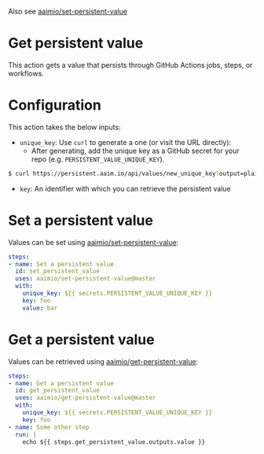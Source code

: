 Also see [aaimio/set-persistent-value](https://github.com/aaimio/set-persistent-value)

# Get persistent value

This action gets a value that persists through GitHub Actions jobs, steps, or workflows.

# Configuration

This action takes the below inputs:

- `unique_key`: Use `curl` to generate a one (or visit the URL directly):
  - After generating, add the unique key as a GitHub secret for your repo (e.g. `PERSISTENT_VALUE_UNIQUE_KEY`).

```bash
$ curl https://persistent.aaim.io/api/values/new_unique_key?output=plain
```

- `key`: An identifier with which you can retrieve the persistent value


# Set a persistent value

Values can be set using [aaimio/set-persistent-value](https://github.com/aaimio/set-persistent-value):

```yaml
steps:
- name: Set a persistent value
  id: set_persistent_value
  uses: aaimio/set-persistent-value@master
  with:
    unique_key: ${{ secrets.PERSISTENT_VALUE_UNIQUE_KEY }}
    key: foo
    value: bar
```

# Get a persistent value

Values can be retrieved using [aaimio/get-persistent-value](https://github.com/aaimio/get-persistent-value):

```yaml
steps:
- name: Get a persistent value
  id: get_persistent_value
  uses: aaimio/get-persistent-value@master
  with:
    unique_key: ${{ secrets.PERSISTENT_VALUE_UNIQUE_KEY }}
    key: foo
- name: Some other step
  run: |
    echo ${{ steps.get_persistent_value.outputs.value }}
```
